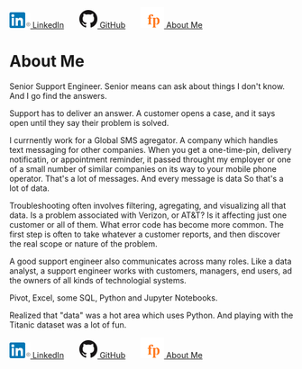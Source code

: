 [![LinkedIn icon](In-2C-28px-R.png) LinkedIn](https://www.linkedin.com/in/fredrich-passow-4789146)
 &nbsp; &nbsp; &nbsp; 
[![GitHub icon](GitHub-Mark-32px.png) GitHub](https://github.com/fpassow)
 &nbsp; &nbsp; &nbsp; 
[![me](fp.png) About Me](about_me.html)

# About Me

Senior Support Engineer. Senior means can ask about things I don't know. And I go find the answers.

Support has to deliver an answer. A customer opens a case, and it says open until they say their problem is solved.

I currnently work for a Global SMS agregator. A company which handles text messaging for other companies. When you get a one-time-pin,
delivery notificatin, or appointment reminder, it passed throught my employer or one of a small number of similar companies on its way
to your mobile phone operator. That's a lot of messages. And every message is data So that's a lot of data.

Troubleshooting often involves filtering, agregating, and visualizing all that data. Is a problem associated with Verizon, or AT&T?
Is it affecting just one customer or all of them. What error code has become more common. The first step is often to take whatever
a customer reports, and then discover the real scope or nature of the problem.

A good support engineer also communicates across many roles. Like a data analyst, a support engineer works with customers, managers,
end users, ad the owners of all kinds of technologial systems.

Pivot, Excel, some SQL, Python and Jupyter Notebooks.

Realized that "data" was a hot area which uses Python. And playing with the Titanic dataset was a lot of fun.





[![LinkedIn icon](In-2C-28px-R.png) LinkedIn](https://www.linkedin.com/in/fredrich-passow-4789146)
 &nbsp; &nbsp; &nbsp; 
[![GitHub icon](GitHub-Mark-32px.png) GitHub](https://github.com/fpassow)
 &nbsp; &nbsp; &nbsp; 
[![me](fp.png) About Me](about_me.html)